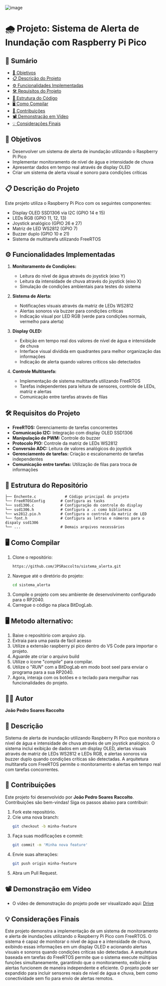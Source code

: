 ![image](https://github.com/user-attachments/assets/f2a5c9b8-6208-4723-8f46-1d74be421827)

# 🌧️ Projeto: Sistema de Alerta de Inundação com Raspberry Pi Pico

## 📑 Sumário
- [🎯 Objetivos](#-objetivos)
- [📋 Descrição do Projeto](#-descrição-do-projeto)
- [⚙️ Funcionalidades Implementadas](#️-funcionalidades-implementadas)
- [🛠️ Requisitos do Projeto](#️-requisitos-do-projeto)
- [📂 Estrutura do Código](#-estrutura-do-código)
- [🖥️ Como Compilar](#️-como-compilar)
- [🤝 Contribuições](#-contribuições)
- [📽️ Demonstração em Vídeo](#️-demonstração-em-vídeo)
- [💡 Considerações Finais](#-considerações-finais)

## 🎯 Objetivos
- Desenvolver um sistema de alerta de inundação utilizando o Raspberry Pi Pico
- Implementar monitoramento de nível de água e intensidade de chuva
- Apresentar dados em tempo real através de display OLED
- Criar um sistema de alerta visual e sonoro para condições críticas

## 📋 Descrição do Projeto
Este projeto utiliza o Raspberry Pi Pico com os seguintes componentes:
- Display OLED SSD1306 via I2C (GPIO 14 e 15)
- LEDs RGB (GPIO 11, 12, 13)
- Joystick analógico (GPIO 26 e 27)
- Matriz de LED WS2812 (GPIO 7)
- Buzzer duplo (GPIO 10 e 21)
- Sistema de multitarefa utilizando FreeRTOS

## ⚙️ Funcionalidades Implementadas
1. **Monitoramento de Condições:**
   - Leitura do nível de água através do joystick (eixo Y)
   - Leitura da intensidade de chuva através do joystick (eixo X)
   - Simulação de condições ambientais para testes do sistema

2. **Sistema de Alerta:**
   - Notificações visuais através da matriz de LEDs WS2812
   - Alertas sonoros via buzzer para condições críticas
   - Indicação visual por LED RGB (verde para condições normais, vermelho para alerta)

3. **Display OLED:**
   - Exibição em tempo real dos valores de nível de água e intensidade de chuva
   - Interface visual dividida em quadrantes para melhor organização das informações
   - Indicação de alerta quando valores críticos são detectados

4. **Controle Multitarefa:**
   - Implementação de sistema multitarefa utilizando FreeRTOS
   - Tarefas independentes para leitura de sensores, controle de LEDs, matriz e alertas
   - Comunicação entre tarefas através de filas

## 🛠️ Requisitos do Projeto
- **FreeRTOS:** Gerenciamento de tarefas concorrentes
- **Comunicação I2C:** Integração com display OLED SSD1306
- **Manipulação de PWM:** Controle do buzzer
- **Protocolo PIO:** Controle da matriz de LEDs WS2812
- **Conversão ADC:** Leitura de valores analógicos do joystick
- **Gerenciamento de tarefas:** Criação e escalonamento de tarefas independentes
- **Comunicação entre tarefas:** Utilização de filas para troca de informações


## 📂 Estrutura do Repositório
```
├── Enchente.c             # Código principal do projeto
└── FreeRTOSConfig       # Configura as tasks
└── ssd1306.c            # Configuração do controle do display
└── ssd1306.h            # Configura a .c como biblioteca
└── ws2812.pio.h         # Configura o controle da matriz de LED
└── font.h               # Configura as letras e números para o dispaly ssd1306
└── ...                  # Demais arquivos necessários
```

## 🖥️ Como Compilar
1. Clone o repositório:
   ```bash
   https://github.com/JPSRaccolto/sistema_alerta.git
   ```
2. Navegue até o diretório do projeto:
   ```bash
   cd sistema_alerta
   ```
3. Compile o projeto com seu ambiente de desenvolvimento configurado para o RP2040.
4. Carregue o código na placa BitDogLab.

## 🖥️ Metodo alternativo:
1. Baixe o repositório com arquivo zip.
2. Extraia para uma pasta de fácil acesso
3. Utilize a extensão raspberry pi pico dentro do VS Code para importar o projeto.
4. Aguarde ate criar o arquivo build
5. Utilize o ícone "_compile_" para compilar.
6. Utilize o "_RUN_" com a BitDogLab em modo boot seel para enviar o programa para a sua RP2040.
7. Agora, interaja com os botões e o teclado para mergulhar nas funcionalidades do projeto.

## 🧑‍💻 Autor
**João Pedro Soares Raccolto**

## 📝 Descrição
Sistema de alerta de inundação utilizando Raspberry Pi Pico que monitora o nível de água e intensidade de chuva através de um joystick analógico. O sistema inclui exibição de dados em um display OLED, alertas visuais através de matriz de LEDs WS2812 e LEDs RGB, e alertas sonoros via buzzer duplo quando condições críticas são detectadas. A arquitetura multitarefa com FreeRTOS permite o monitoramento e alertas em tempo real com tarefas concorrentes.

## 🤝 Contribuições
Este projeto foi desenvolvido por **João Pedro Soares Raccolto**.
Contribuições são bem-vindas! Siga os passos abaixo para contribuir:

1. Fork este repositório.
2. Crie uma nova branch:
   ```bash
   git checkout -b minha-feature
   ```
3. Faça suas modificações e commit:
   ```bash
   git commit -m 'Minha nova feature'
   ```
4. Envie suas alterações:
   ```bash
   git push origin minha-feature
   ```
5. Abra um Pull Request.

## 📽️ Demonstração em Vídeo
- O vídeo de demonstração do projeto pode ser visualizado aqui: [Drive]()

## 💡 Considerações Finais
Este projeto demonstra a implementação de um sistema de monitoramento e alerta de inundações utilizando o Raspberry Pi Pico com FreeRTOS. O sistema é capaz de monitorar o nível de água e a intensidade de chuva, exibindo essas informações em um display OLED e acionando alertas visuais e sonoros quando condições críticas são detectadas.
A arquitetura baseada em tarefas do FreeRTOS permite que o sistema execute múltiplas funções simultaneamente, garantindo que o monitoramento, exibição e alertas funcionem de maneira independente e eficiente. O projeto pode ser expandido para incluir sensores reais de nível de água e chuva, bem como conectividade sem fio para envio de alertas remotos.
